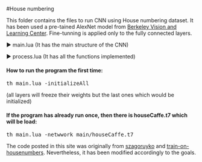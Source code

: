 #House numbering
<p>This folder contains the files to run CNN using House numbering dataset. It has been used a pre-tained  AlexNet  model from <a href="https://github.com/BVLC/caffe/tree/master/models/bvlc_alexnet">Berkeley Vision and Learning Center</a>. Fine-tunning is applied only to the fully connected layers.</p>

 <p>&#9658; main.lua (It has the main structure of the CNN)</p>

<p>&#9658; process.lua (It has all the functions implemented)</p>


<h4>How to run the program the first time:</h4>
<pre>th main.lua -initializeAll</pre>
(all layers will freeze their weights but the last ones which would be initialized)

<h4>If the program has already run once, then there is houseCaffe.t7 which will be load:</h4>
<pre>th main.lua -netwwork main/houseCaffe.t7</pre>

<p>The code posted in this site was originally from <a href="https://github.com/szagoruyko/loadcaffe">szagoruyko</a> and <a href="https://github.com/torch/demos">train-on-housenumbers</a>. Nevertheless, it has been modified accordingly to the goals.</p>
